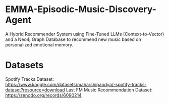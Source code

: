# EMMA-Episodic-Music-Discovery-Agent
A Hybrid Recommender System using Fine-Tuned LLMs (Context-to-Vector) and a Neo4j Graph Database to recommend new music based on personalized emotional memory.

# Datasets
Spotify Tracks Dataset: https://www.kaggle.com/datasets/maharshipandya/-spotify-tracks-dataset?resource=download
Last FM Music Recommendation Dataset: https://zenodo.org/records/6090214
